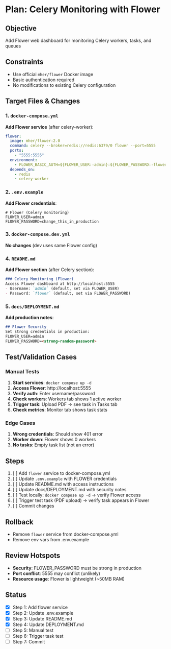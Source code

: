 # Plan: Celery Monitoring with Flower

## Objective
Add Flower web dashboard for monitoring Celery workers, tasks, and queues

## Constraints
- Use official `mher/flower` Docker image
- Basic authentication required
- No modifications to existing Celery configuration

## Target Files & Changes

### 1. `docker-compose.yml`
**Add Flower service** (after celery-worker):
```yaml
flower:
  image: mher/flower:2.0
  command: celery --broker=redis://redis:6379/0 flower --port=5555
  ports:
    - "5555:5555"
  environment:
    - FLOWER_BASIC_AUTH=${FLOWER_USER:-admin}:${FLOWER_PASSWORD:-flower}
  depends_on:
    - redis
    - celery-worker
```

### 2. `.env.example`
**Add Flower credentials**:
```
# Flower (Celery monitoring)
FLOWER_USER=admin
FLOWER_PASSWORD=change_this_in_production
```

### 3. `docker-compose.dev.yml`
**No changes** (dev uses same Flower config)

### 4. `README.md`
**Add Flower section** (after Celery section):
```markdown
### Celery Monitoring (Flower)
Access Flower dashboard at http://localhost:5555
- Username: `admin` (default, set via FLOWER_USER)
- Password: `flower` (default, set via FLOWER_PASSWORD)
```

### 5. `docs/DEPLOYMENT.md`
**Add production notes**:
```markdown
## Flower Security
Set strong credentials in production:
FLOWER_USER=admin
FLOWER_PASSWORD=<strong-random-password>
```

## Test/Validation Cases

### Manual Tests
1. **Start services**: `docker compose up -d`
2. **Access Flower**: http://localhost:5555
3. **Verify auth**: Enter username/password
4. **Check workers**: Workers tab shows 1 active worker
5. **Trigger task**: Upload PDF → see task in Tasks tab
6. **Check metrics**: Monitor tab shows task stats

### Edge Cases
1. **Wrong credentials**: Should show 401 error
2. **Worker down**: Flower shows 0 workers
3. **No tasks**: Empty task list (not an error)

## Steps
1. [ ] Add `flower` service to docker-compose.yml
2. [ ] Update `.env.example` with FLOWER credentials
3. [ ] Update README.md with access instructions
4. [ ] Update docs/DEPLOYMENT.md with security notes
5. [ ] Test locally: `docker compose up -d` → verify Flower access
6. [ ] Trigger test task (PDF upload) → verify task appears in Flower
7. [ ] Commit changes

## Rollback
- Remove `flower` service from docker-compose.yml
- Remove env vars from .env.example

## Review Hotspots
- **Security**: FLOWER_PASSWORD must be strong in production
- **Port conflict**: 5555 may conflict (unlikely)
- **Resource usage**: Flower is lightweight (~50MB RAM)

## Status
- [x] Step 1: Add flower service
- [x] Step 2: Update .env.example
- [x] Step 3: Update README.md
- [x] Step 4: Update DEPLOYMENT.md
- [ ] Step 5: Manual test
- [ ] Step 6: Trigger task test
- [ ] Step 7: Commit
